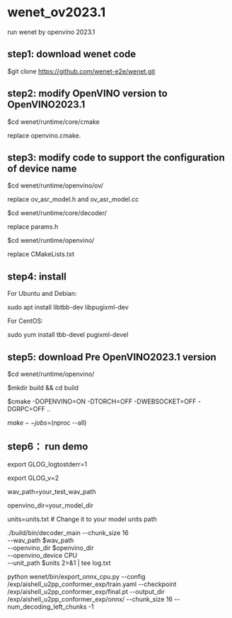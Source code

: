 # wenet_ov2023.1
run wenet by openvino 2023.1

## step1: download wenet code
$git clone https://github.com/wenet-e2e/wenet.git

## step2: modify OpenVINO version to OpenVINO2023.1
$cd wenet/runtime/core/cmake

replace openvino.cmake.

## step3: modify code to support the configuration of device name
$cd wenet/runtime/openvino/ov/

replace ov_asr_model.h and ov_asr_model.cc

$cd wenet/runtime/core/decoder/

replace params.h

$cd wenet/runtime/openvino/

replace CMakeLists.txt

## step4: install 
 For Ubuntu and Debian:
 
sudo apt install libtbb-dev libpugixml-dev

 For CentOS:
 
sudo yum install tbb-devel pugixml-devel

## step5: download Pre OpenVINO2023.1 version
$cd wenet/runtime/openvino/

$mkdir build && cd build

$cmake -DOPENVINO=ON -DTORCH=OFF -DWEBSOCKET=OFF -DGRPC=OFF ..

$make --jobs=$(nproc --all)

## step6： run demo

export GLOG_logtostderr=1

export GLOG_v=2

wav_path=your_test_wav_path

openvino_dir=your_model_dir

units=units.txt  # Change it to your model units path

./build/bin/decoder_main --chunk_size 16 \
    --wav_path $wav_path \
    --openvino_dir $openvino_dir \
    --openvino_device CPU \
    --unit_path $units 2>&1 | tee log.txt

python wenet/bin/export_onnx_cpu.py --config /exp/aishell_u2pp_conformer_exp/train.yaml --checkpoint /exp/aishell_u2pp_conformer_exp/final.pt --output_dir /exp/aishell_u2pp_conformer_exp/onnx/ --chunk_size 16 --num_decoding_left_chunks -1
